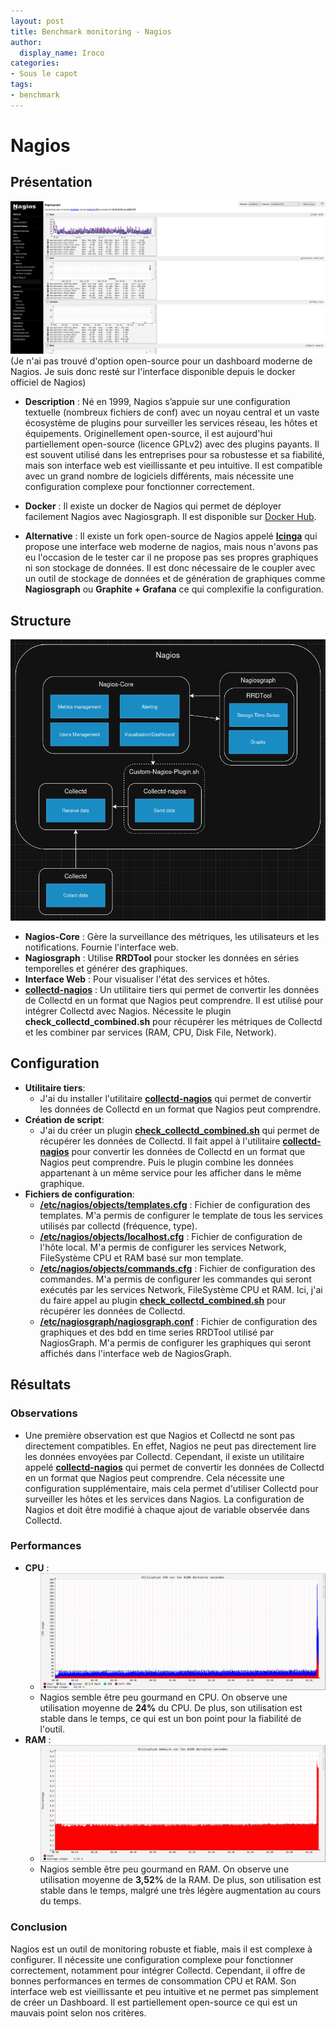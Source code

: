 ```yaml
---
layout: post
title: Benchmark monitoring - Nagios
author:
  display_name: Iroco
categories:
- Sous le capot
tags:
- benchmark
---
```

# Nagios

## Présentation
[![Exemple de dashboard de Grafana](../../images/monitoring-dasboard-benchmark/Pres_nagios.png)](https://www.grafana.com/)
(Je n'ai pas trouvé d'option open-source pour un dashboard moderne de Nagios. Je suis donc resté sur l'interface disponible depuis le docker officiel de Nagios)
  - **Description** : Né en 1999, Nagios s’appuie sur une configuration textuelle (nombreux fichiers de conf) avec un noyau central et un vaste écosystème de plugins pour surveiller les services réseau, les hôtes et équipements. Originellement open-source, il est aujourd'hui partiellement open-source (licence GPLv2) avec des plugins payants. Il est souvent utilisé dans les entreprises pour sa robustesse et sa fiabilité, mais son interface web est vieillissante et peu intuitive. Il est compatible avec un grand nombre de logiciels différents, mais nécessite une configuration complexe pour fonctionner correctement. 

  - **Docker** : Il existe un docker de Nagios qui permet de déployer facilement Nagios avec Nagiosgraph. Il est disponible sur [Docker Hub](https://hub.docker.com/r/jasonrivers/nagios).

  - **Alternative** :   Il existe un fork open-source de Nagios appelé [**Icinga**](https://icinga.com/) qui propose une interface web moderne de nagios, mais nous n'avons pas eu l'occasion de le tester car il ne propose pas ses propres graphiques ni son stockage de données. Il est donc nécessaire de le coupler avec un outil de stockage de données et de génération de graphiques comme **Nagiosgraph** ou **Graphite + Grafana** ce qui complexifie la configuration.

## Structure
[![Schéma descriptif du fonctionnement de Nagios](../../images/monitoring-dasboard-benchmark/Schema_nagios.png)](https://www.nagios.org/)

  - **Nagios-Core** : Gère la surveillance des métriques, les utilisateurs et les notifications. Fournie l'interface web.
  - **Nagiosgraph** : Utilise **RRDTool** pour stocker les données en séries temporelles et générer des graphiques.
  - **Interface Web** : Pour visualiser l'état des services et hôtes.
  - [**collectd-nagios**](https://www.collectd.org/documentation/manpages/collectd-nagios.html) : Un utilitaire tiers qui permet de convertir les données de Collectd en un format que Nagios peut comprendre. Il est utilisé pour intégrer Collectd avec Nagios. Nécessite le plugin **check_collectd_combined.sh** pour récupérer les métriques de Collectd et les combiner par services (RAM, CPU, Disk File, Network).

## Configuration
- **Utilitaire tiers**:
  - J'ai du installer l'utilitaire [**collectd-nagios**](https://www.collectd.org/documentation/manpages/collectd-nagios.html) qui permet de convertir les données de Collectd en un format que Nagios peut comprendre.
- **Création de script**:
  -  J'ai du créer un plugin [**check_collectd_combined.sh**](https://github.com/iroco-co/bench-monitoring-dashboard/blob/main/nagios/Custom-Nagios-Plugins/check_collectd_combined.sh) qui permet de récupérer les données de Collectd. Il fait appel à l'utilitaire [**collectd-nagios**](https://www.collectd.org/documentation/manpages/collectd-nagios.html) pour convertir les données de Collectd en un format que Nagios peut comprendre. Puis le plugin combine les données appartenant à un même service pour les afficher dans le même graphique.
- **Fichiers de configuration**:
  - [**/etc/nagios/objects/templates.cfg**](https://github.com/iroco-co/bench-monitoring-dashboard/blob/main/nagios/nagios/etc/objects/templates.cfg) : Fichier de configuration des templates. M'a permis de configurer le template de tous les services utilisés par collectd (fréquence, type).
  - [**/etc/nagios/objects/localhost.cfg**](https://github.com/iroco-co/bench-monitoring-dashboard/blob/main/nagios/nagios/etc/objects/localhost.cfg) : Fichier de configuration de l'hôte local. M'a permis de configurer les services Network, FileSystème CPU et RAM basé sur mon template.
  - [**/etc/nagios/objects/commands.cfg**](https://github.com/iroco-co/bench-monitoring-dashboard/blob/main/nagios/nagios/etc/objects/commands.cfg) : Fichier de configuration des commandes. M'a permis de configurer les commandes qui seront exécutés par les services Network, FileSystème CPU et RAM. Ici, j'ai du faire appel au plugin [**check_collectd_combined.sh**](https://github.com/iroco-co/bench-monitoring-dashboard/blob/main/nagios/Custom-Nagios-Plugins/check_collectd_combined.sh) pour récupérer les données de Collectd.
  - [**/etc/nagiosgraph/nagiosgraph.conf**](https://github.com/iroco-co/bench-monitoring-dashboard/blob/main/nagios/nagiosgraph/etc/nagiosgraph.conf) : Fichier de configuration des graphiques et des bdd en time series RRDTool utilisé par NagiosGraph. M'a permis de configurer les graphiques qui seront affichés dans l'interface web de NagiosGraph.
## Résultats

### Observations
  - Une première observation est que Nagios et Collectd ne sont pas directement compatibles. En effet, Nagios ne peut pas directement lire les données envoyées par Collectd. Cependant, il existe un utilitaire appelé [**collectd-nagios**](https://www.collectd.org/documentation/manpages/collectd-nagios.html) qui permet de convertir les données de Collectd en un format que Nagios peut comprendre. Cela nécessite une configuration supplémentaire, mais cela permet d'utiliser Collectd pour surveiller les hôtes et les services dans Nagios. La configuration de Nagios et doit être modifié à chaque ajout de variable observée dans Collectd.

### Performances
  - **CPU** : 
    - [![Graphique CPU de Nagios](../../images/monitoring-dasboard-benchmark/nagios_cpu_usage.png)]()
    - Nagios semble être peu gourmand en CPU. On observe une utilisation moyenne de **24%** du CPU. De plus, son utilisation est stable dans le temps, ce qui est un bon point pour la fiabilité de l'outil.
  - **RAM** :
    - [![Graphique RAM de Nagios](../../images/monitoring-dasboard-benchmark/nagios_memory_usage.png)]()
    - Nagios semble être peu gourmand en RAM. On observe une utilisation moyenne de **3,52%** de la RAM. De plus, son utilisation est stable dans le temps, malgré une très légère augmentation au cours du temps.

### Conclusion
Nagios est un outil de monitoring robuste et fiable, mais il est complexe à configurer. Il nécessite une configuration complexe pour fonctionner correctement, notamment pour intégrer Collectd. Cependant, il offre de bonnes performances en termes de consommation CPU et RAM. Son interface web est vieillissante et peu intuitive et ne permet pas simplement de créer un Dashboard. Il est partiellement open-source ce qui est un mauvais point selon nos critères.

